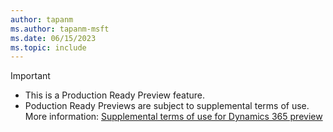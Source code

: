 ```yaml
---
author: tapanm
ms.author: tapanm-msft
ms.date: 06/15/2023
ms.topic: include
---
```


> [!IMPORTANT]
> - This is a Production Ready Preview feature.
> - Poduction Ready Previews are subject to supplemental terms of use. More information: [Supplemental terms of use for Dynamics 365 preview](/legaldocs/supp-dynamics365-preview/)
